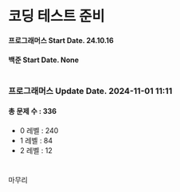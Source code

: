 # 코딩 테스트 준비

#### 프로그래머스 Start Date. 24.10.16
#### 백준 Start Date. None

# 
### 프로그래머스 Update Date. 2024-11-01 11:11
#### 총 문제 수 : 336
- 0 레벨 : 240
- 1 레벨 : 84
- 2 레벨 : 12

# 
마무리

# 
